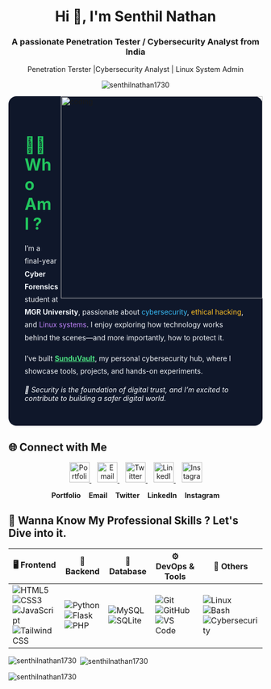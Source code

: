<h1 align="center">Hi 👋, I'm Senthil Nathan</h1>
<h3 align="center">A passionate Penetration Tester / Cybersecurity Analyst from India</h3>
<p  align="center"> Penetration Terster |Cybersecurity Analyst | Linux System Admin </p>
<p align="center"> <img src="https://komarev.com/ghpvc/?username=senthilnathan1730&label=Profile%20views&color=0e75b6&style=flat" alt="senthilnathan1730"  align="center" /> </p>

<img align="right" alt="coding" width="400" height="400" src="https://img.freepik.com/free-vector/hacker-operating-laptop-cartoon-icon-illustration-technology-icon-concept-isolated-flat-cartoon-style_138676-2387.jpg?w=360">

<section id="about" style="background-color: #0f172a; color: #f1f5f9; padding: 2rem; border-radius: 1rem; max-width: 800px; margin: auto;">
  <h2 style="color: #22c55e; font-size: 2rem; font-weight: bold; margin-bottom: 1rem;">👨‍💻 Who Am I ?</h2>
  <p style="line-height: 1.8;">
    I’m a final-year <strong>Cyber Forensics</strong> student at <strong>MGR University</strong>, passionate about 
    <span style="color: #38bdf8;">cybersecurity</span>, <span style="color: #fbbf24;">ethical hacking</span>, and 
    <span style="color: #c084fc;">Linux systems</span>. I enjoy exploring how technology works behind the scenes—and more importantly, how to protect it.
  </p>
  <p style="margin-top: 1rem; line-height: 1.8;">
    I’ve built <a href="https://yourwebsite.com" target="_blank" style="color: #4ade80; text-decoration: underline;"><strong>SunduVault</strong></a>, my personal cybersecurity hub, where I showcase tools, projects, and hands-on experiments.
  </p>
  <p style="margin-top: 1rem; font-style: italic;">
    🔐 Security is the foundation of digital trust, and I’m excited to contribute to building a safer digital world.
  </p>
</section>


## 🌐 Connect with Me

<p align="center">
  <a href="https://senthil.zeal.ninja/" title="Portfolio">
    <img src="https://cdn-icons-png.flaticon.com/128/281/281089.png" alt="Portfolio" width="40" />
  </a>
  &nbsp;&nbsp;
  <a href="mailto:gonebetaofficial@gmail.com" title="Email">
    <img src="https://cdn-icons-png.flaticon.com/128/732/732200.png" alt="Email" width="40" />
  </a>
  &nbsp;&nbsp;
  <a href="https://twitter.com/senthil1730" title="Twitter">
    <img src="https://raw.githubusercontent.com/rahuldkjain/github-profile-readme-generator/master/src/images/icons/Social/twitter.svg" alt="Twitter" width="40" />
  </a>
  &nbsp;&nbsp;
  <a href="https://linkedin.com/in/senthil-nathan" title="LinkedIn">
    <img src="https://raw.githubusercontent.com/rahuldkjain/github-profile-readme-generator/master/src/images/icons/Social/linked-in-alt.svg" alt="LinkedIn" width="40" />
  </a>
  &nbsp;&nbsp;
  <a href="https://instagram.com/gone_beta_" title="Instagram">
    <img src="https://raw.githubusercontent.com/rahuldkjain/github-profile-readme-generator/master/src/images/icons/Social/instagram.svg" alt="Instagram" width="40" />
  </a>
</p>

<p align="center">
  <b>Portfolio</b> &nbsp;&nbsp; <b>Email</b> &nbsp;&nbsp; <b>Twitter</b> &nbsp;&nbsp; <b>LinkedIn</b> &nbsp;&nbsp; <b>Instagram</b>
</p>


## 💼 Wanna Know My Professional Skills ? Let's Dive into it.

| 🖥️ Frontend                                                                                                                                                                                                                                                                                                                                                                    | 🧠 Backend                                                                                                                                                                                                                                             | 💾 Database                                                                                                                                                             | ⚙️ DevOps & Tools                                                                                                                                                                                                                                                       | 🧰 Others                                                                                                                                                                                                                                                                    |
| ------------------------------------------------------------------------------------------------------------------------------------------------------------------------------------------------------------------------------------------------------------------------------------------------------------------------------------------------------------------------------- | ------------------------------------------------------------------------------------------------------------------------------------------------------------------------------------------------------------------------------------------------------ | ----------------------------------------------------------------------------------------------------------------------------------------------------------------------- | ----------------------------------------------------------------------------------------------------------------------------------------------------------------------------------------------------------------------------------------------------------------------- | ---------------------------------------------------------------------------------------------------------------------------------------------------------------------------------------------------------------------------------------------------------------------------- |
| ![HTML5](https://img.shields.io/badge/HTML5-E34F26?logo=html5\&logoColor=white) <br> ![CSS3](https://img.shields.io/badge/CSS3-1572B6?logo=css3\&logoColor=white) <br> ![JavaScript](https://img.shields.io/badge/JavaScript-F7DF1E?logo=javascript\&logoColor=black) <br> ![Tailwind CSS](https://img.shields.io/badge/Tailwind_CSS-38B2AC?logo=tailwind-css\&logoColor=white) | ![Python](https://img.shields.io/badge/Python-3776AB?logo=python\&logoColor=white) <br> ![Flask](https://img.shields.io/badge/Flask-000000?logo=flask\&logoColor=white) <br> ![PHP](https://img.shields.io/badge/PHP-777BB4?logo=php\&logoColor=white) | ![MySQL](https://img.shields.io/badge/MySQL-4479A1?logo=mysql\&logoColor=white) <br> ![SQLite](https://img.shields.io/badge/SQLite-003B57?logo=sqlite\&logoColor=white) | ![Git](https://img.shields.io/badge/Git-F05032?logo=git\&logoColor=white) <br> ![GitHub](https://img.shields.io/badge/GitHub-181717?logo=github\&logoColor=white) <br> ![VS Code](https://img.shields.io/badge/VS_Code-007ACC?logo=visual-studio-code\&logoColor=white) | ![Linux](https://img.shields.io/badge/Linux-FCC624?logo=linux\&logoColor=black) <br> ![Bash](https://img.shields.io/badge/Bash-121011?logo=gnubash\&logoColor=white) <br> ![Cybersecurity](https://img.shields.io/badge/Cybersecurity-black?logo=protonvpn\&logoColor=green) |


<p><img align="left" src="https://github-readme-stats.vercel.app/api/top-langs?username=senthilnathan1730&show_icons=true&locale=en&layout=compact" alt="senthilnathan1730" /></p>

<p>&nbsp;<img align="center" src="https://github-readme-stats.vercel.app/api?username=senthilnathan1730&show_icons=true&locale=en" alt="senthilnathan1730" /></p>

<p><img align="center" src="https://github-readme-streak-stats.herokuapp.com/?user=senthilnathan1730&" alt="senthilnathan1730" /></p>
